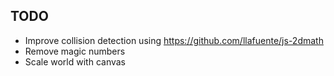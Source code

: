## TODO
 + Improve collision detection using https://github.com/llafuente/js-2dmath
 + Remove magic numbers
 + Scale world with canvas